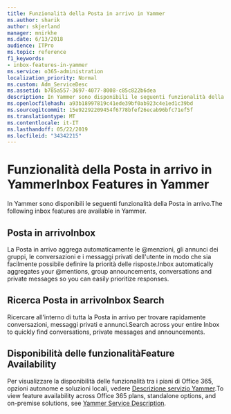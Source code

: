 ```yaml
---
title: Funzionalità della Posta in arrivo in Yammer
ms.author: sharik
author: skjerland
manager: mnirkhe
ms.date: 6/13/2018
audience: ITPro
ms.topic: reference
f1_keywords:
- inbox-features-in-yammer
ms.service: o365-administration
localization_priority: Normal
ms.custom: Adm_ServiceDesc
ms.assetid: b785a557-3697-4077-8008-c85c822b6dea
description: In Yammer sono disponibili le seguenti funzionalità della Posta in arrivo.
ms.openlocfilehash: a93b18997819c41ede39bf0ab923c4e1ed1c39bd
ms.sourcegitcommit: 15e92292209454f6778bfef26ecab96bfc71ef5f
ms.translationtype: MT
ms.contentlocale: it-IT
ms.lasthandoff: 05/22/2019
ms.locfileid: "34342215"
---
```

# <a name="inbox-features-in-yammer"></a><span data-ttu-id="7d50c-103">Funzionalità della Posta in arrivo in Yammer</span><span class="sxs-lookup"><span data-stu-id="7d50c-103">Inbox Features in Yammer</span></span>

<span data-ttu-id="7d50c-104">In Yammer sono disponibili le seguenti funzionalità della Posta in arrivo.</span><span class="sxs-lookup"><span data-stu-id="7d50c-104">The following inbox features are available in Yammer.</span></span>
  
## <a name="inbox"></a><span data-ttu-id="7d50c-105">Posta in arrivo</span><span class="sxs-lookup"><span data-stu-id="7d50c-105">Inbox</span></span>
<span data-ttu-id="7d50c-106"><a name="bkmk_Inbox"> </a></span><span class="sxs-lookup"><span data-stu-id="7d50c-106"></span></span>

<span data-ttu-id="7d50c-107">La Posta in arrivo aggrega automaticamente le @menzioni, gli annunci dei gruppi, le conversazioni e i messaggi privati dell'utente in modo che sia facilmente possibile definire la priorità delle risposte.</span><span class="sxs-lookup"><span data-stu-id="7d50c-107">Inbox automatically aggregates your @mentions, group announcements, conversations and private messages so you can easily prioritize responses.</span></span>
  
## <a name="inbox-search"></a><span data-ttu-id="7d50c-108">Ricerca Posta in arrivo</span><span class="sxs-lookup"><span data-stu-id="7d50c-108">Inbox Search</span></span>
<span data-ttu-id="7d50c-109"><a name="bkmk_InboxSearch"> </a></span><span class="sxs-lookup"><span data-stu-id="7d50c-109"></span></span>

<span data-ttu-id="7d50c-110">Ricercare all'interno di tutta la Posta in arrivo per trovare rapidamente conversazioni, messaggi privati e annunci.</span><span class="sxs-lookup"><span data-stu-id="7d50c-110">Search across your entire Inbox to quickly find conversations, private messages and announcements.</span></span>
  
## <a name="feature-availability"></a><span data-ttu-id="7d50c-111">Disponibilità delle funzionalità</span><span class="sxs-lookup"><span data-stu-id="7d50c-111">Feature Availability</span></span>
<span data-ttu-id="7d50c-112"><a name="bkmk_InboxSearch"> </a></span><span class="sxs-lookup"><span data-stu-id="7d50c-112"></span></span>

<span data-ttu-id="7d50c-113">Per visualizzare la disponibilità delle funzionalità tra i piani di Office 365, opzioni autonome e soluzioni locali, vedere [Descrizione servizio Yammer](yammer-service-description.md).</span><span class="sxs-lookup"><span data-stu-id="7d50c-113">To view feature availability across Office 365 plans, standalone options, and on-premise solutions, see [Yammer Service Description](yammer-service-description.md).</span></span>
  

